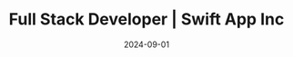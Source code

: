 ---
title: "Full Stack Developer | Swift App Inc"
tags: [work]
date: 2024-09-01

showDate: false
showTaxonomies: true
showSummary: true
draft: false

externalUrl: "https://www.runswiftapp.com/"
summary: "Learned so much at this awesome startup. Enhanced email marketing add-on, optimized app-wide customer search, developed feature to send push notifications, completed a comprehensive UI/UX audit, and more! ⚾️"
_build:
  render: "false"
  list: "local"
---